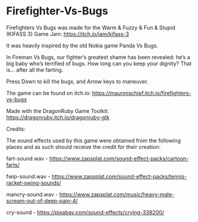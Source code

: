 # Firefighter-Vs-Bugs
Firefighters Vs Bugs was made for the Warm & Fuzzy & Fun & Stupid (KIFASS 3) Game Jam: https://itch.io/jam/kifass-3

It was heavily inspired by the old Nokia game Panda Vs Bugs.

In Fireman Vs Bugs, our fighter’s greatest shame has been revealed: he’s a big baby who’s terrified of bugs. How long can you keep your dignity? That is... after all the farting.

Press Down to kill the bugs, and Arrow keys to maneuver.

The game can be found on itch.io: https://maurmischief.itch.io/firefighters-vs-bugs

Made with the DragonRuby Game Toolkit: https://dragonruby.itch.io/dragonruby-gtk

Credits:

The sound effects used by this game were obtained from the following places and as such should receive the credit for their creation:

fart-sound.wav -  https://www.zapsplat.com/sound-effect-packs/cartoon-farts/

fwip-sound.wav -  https://www.zapsplat.com/sound-effect-packs/tennis-racket-swing-sounds/

mancry-sound.wav -  https://www.zapsplat.com/music/heavy-male-scream-out-of-deep-pain-4/

cry-sound -   https://pixabay.com/sound-effects/crying-338200/

